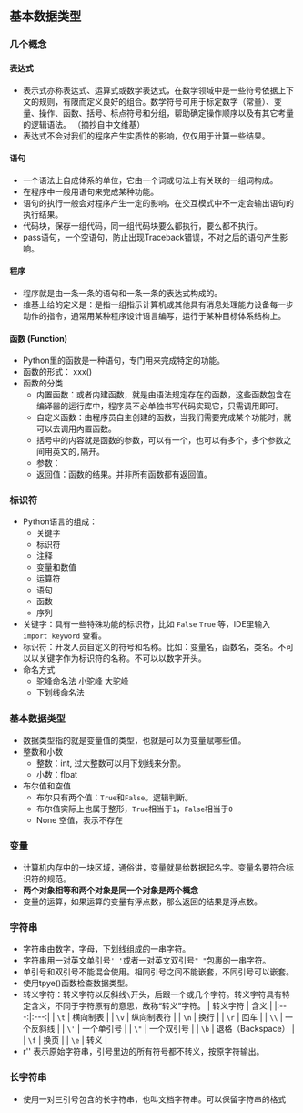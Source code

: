 ## 基本数据类型  
  
### 几个概念  
#### 表达式  
  - 表示式亦称表达式、运算式或数学表达式，在数学领域中是一些符号依据上下文的规则，有限而定义良好的组合。数学符号可用于标定数字（常量）、变量、操作、函数、括号、标点符号和分组，帮助确定操作顺序以及有其它考量的逻辑语法。 （摘抄自中文维基）
  - 表达式不会对我们的程序产生实质性的影响，仅仅用于计算一些结果。
    
#### 语句
  - 一个语法上自成体系的单位，它由一个词或句法上有关联的一组词构成。
  - 在程序中一般用语句来完成某种功能。
  - 语句的执行一般会对程序产生一定的影响，在交互模式中不一定会输出语句的执行结果。
  - 代码块，保存一组代码，同一组代码块要么都执行，要么都不执行。
  - pass语句，一个空语句，防止出现Traceback错误，不对之后的语句产生影响。
      
#### 程序
  - 程序就是由一条一条的语句和一条一条的表达式构成的。
  - 维基上给的定义是：是指一组指示计算机或其他具有消息处理能力设备每一步动作的指令，通常用某种程序设计语言编写，运行于某种目标体系结构上。
  
#### 函数 (Function)
  - Python里的函数是一种语句，专门用来完成特定的功能。
  - 函数的形式： xxx()
  - 函数的分类  
    - 内置函数：或者内建函数，就是由语法规定存在的函数，这些函数包含在编译器的运行库中，程序员不必单独书写代码实现它，只需调用即可。
    - 自定义函数：由程序员自主创建的函数，当我们需要完成某个功能时，就可以去调用内置函数。
    - 括号中的内容就是函数的参数，可以有一个，也可以有多个，多个参数之间用英文的`,`隔开。
    - 参数： 
    - 返回值：函数的结果。并非所有函数都有返回值。
      
### 标识符  
  - Python语言的组成：
    - 关键字
    - 标识符
    - 注释
    - 变量和数值
    - 运算符
    - 语句
    - 函数
    - 序列
  - 关键字：具有一些特殊功能的标识符，比如 `False` `True` 等，IDE里输入 `import keyword` 查看。  
  - 标识符：开发人员自定义的符号和名称。比如：变量名，函数名，类名。不可以以关键字作为标识符的名称。不可以以数字开头。
  - 命名方式
    - 驼峰命名法 小驼峰 大驼峰
    - 下划线命名法  
     
### 基本数据类型  
  - 数据类型指的就是变量值的类型，也就是可以为变量赋哪些值。
  - 整数和小数
    - 整数：int, 过大整数可以用下划线来分割。
    - 小数：float
  - 布尔值和空值
    - 布尔只有两个值：`True`和`False`。逻辑判断。
    - 布尔值实际上也属于整形，`True`相当于`1`，`False`相当于`0`
    - None 空值，表示不存在
    
### 变量  
  - 计算机内存中的一块区域，通俗讲，变量就是给数据起名字。变量名要符合标识符的规范。
  - **两个对象相等和两个对象是同一个对象是两个概念**
  - 变量的运算，如果运算的变量有浮点数，那么返回的结果是浮点数。
    
### 字符串
  - 字符串由数字，字母，下划线组成的一串字符。
  - 字符串用一对英文单引号` ' ' `或者一对英文双引号` " " `包裹的一串字符。
  - 单引号和双引号不能混合使用。相同引号之间不能嵌套，不同引号可以嵌套。
  - 使用tpye()函数检查数据类型。
  - 转义字符：转义字符以反斜线`\`开头，后跟一个或几个字符。转义字符具有特定含义，不同于字符原有的意思，故称“转义”字符。
    | 转义字符 | 含义 |
    |:---:|:---:|
    | `\t` | 横向制表 |
    | `\v` | 纵向制表符 |
    | `\n` | 换行 |
    | `\r` | 回车 |
    | `\\` | 一个反斜线 |
    | `\'` | 一个单引号 |
    | `\"` | 一个双引号 |
    | `\b` | 退格（Backspace） |
    | `\f` | 换页 |
    | `\e` | 转义 |
  - r'' 表示原始字符串，引号里边的所有符号都不转义，按原字符输出。
  
### 长字符串
  - 使用一对三引号包含的长字符串，也叫文档字符串。可以保留字符串的格式
  

